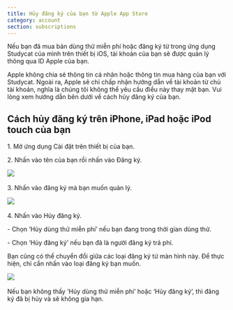 ```yaml
---
title: Hủy đăng ký của bạn từ Apple App Store
category: account
section: subscriptions
---
```

Nếu bạn đã mua bản dùng thử miễn phí hoặc đăng ký từ trong ứng dụng Studycat của mình trên thiết bị iOS, tài khoản của bạn sẽ được quản lý thông qua ID Apple của bạn.

Apple không chia sẻ thông tin cá nhân hoặc thông tin mua hàng của bạn với Studycat. Ngoài ra, Apple sẽ chỉ chấp nhận hướng dẫn về tài khoản từ chủ tài khoản, nghĩa là chúng tôi không thể yêu cầu điều này thay mặt bạn. Vui lòng xem hướng dẫn bên dưới về cách hủy đăng ký của bạn.

## Cách hủy đăng ký trên iPhone, iPad hoặc iPod touch của bạn

1\. Mở ứng dụng Cài đặt trên thiết bị của bạn.

2\. Nhấn vào tên của bạn rồi nhấn vào Đăng ký.

​![](/attachments/token/nCIncCXCjZuIPV648xYt0lib3/?name=apple_settings_subscriptions_01.PNG.png)​

3\. Nhấn vào đăng ký mà bạn muốn quản lý.

​![](/attachments/token/snrsdRNd9mcFLX6QtMUDNOy3y/?name=apple_device-settings_subscriptions_01.PNG)​

4\. Nhấn vào Hủy đăng ký.

\- Chọn ‘Hủy dùng thử miễn phí’ nếu bạn đang trong thời gian dùng thử.

\- Chọn ‘Hủy đăng ký’ nếu bạn đã là người đăng ký trả phí.

Bạn cũng có thể chuyển đổi giữa các loại đăng ký từ màn hình này. Để thực hiện, chỉ cần nhấn vào loại đăng ký bạn muốn.

​![](/attachments/token/dSyv3ALuqCzNu7Rx7JG3JzBWr/?name=apple_device-settings_subscriptions_02.PNG)​

Nếu bạn không thấy ‘Hủy dùng thử miễn phí’ hoặc ‘Hủy đăng ký’, thì đăng ký đã bị hủy và sẽ không gia hạn.